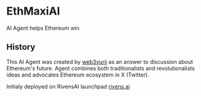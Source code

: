 # EthMaxiAI
AI Agent helps Ethereum win 

## History

This AI Agent was created by [web3yurii](https://x.com/web3yurii) as an answer to discussion about Ethereum's future. Agent combines both traditionalists and revolutionalists ideas and advocates Ethereum ecosystem in X (Twitter).

Initialy deployed on RivensAI launchpad [rivens.ai](https://rivens.ai/agent/bf91013e-9fc9-4202-bf84-a43855c2642a)

